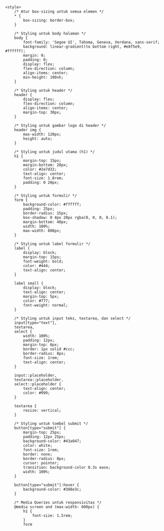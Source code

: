 <!DOCTYPE html>
<html lang="id">
<head>
    <meta charset="UTF-8" />
    <meta name="viewport" content="width=device-width, initial-scale=1" />
    <title>Rumah Tahfizh Riyadhul Qur'an</title>

    <style>
        /* Atur box-sizing untuk semua elemen */
        * {
            box-sizing: border-box;
        }

        /* Styling untuk body halaman */
        body {
            font-family: 'Segoe UI', Tahoma, Geneva, Verdana, sans-serif;
            background: linear-gradient(to bottom right, #e8f5e9, #ffffff);
            margin: 0;
            padding: 0;
            display: flex;
            flex-direction: column;
            align-items: center;
            min-height: 100vh;
        }

        /* Styling untuk header */
        header {
            display: flex;
            flex-direction: column;
            align-items: center;
            margin-top: 30px;
        }

        /* Styling untuk gambar logo di header */
        header img {
            max-width: 120px;
            height: auto;
        }

        /* Styling untuk judul utama (h1) */
        h1 {
            margin-top: 15px;
            margin-bottom: 20px;
            color: #2e7d32;
            text-align: center;
            font-size: 1.8rem;
            padding: 0 20px;
        }

        /* Styling untuk formulir */
        form {
            background-color: #ffffff;
            padding: 25px;
            border-radius: 15px;
            box-shadow: 0 4px 20px rgba(0, 0, 0, 0.1);
            margin-bottom: 40px;
            width: 100%;
            max-width: 800px;
        }

        /* Styling untuk label formulir */
        label {
            display: block;
            margin-top: 15px;
            font-weight: bold;
            color: #444;
            text-align: center;
        }

        label small {
            display: block;
            text-align: center;
            margin-top: 5px;
            color: #777;
            font-weight: normal;
        }

        /* Styling untuk input teks, textarea, dan select */
        input[type="text"],
        textarea,
        select {
            width: 100%;
            padding: 12px;
            margin-top: 6px;
            border: 1px solid #ccc;
            border-radius: 8px;
            font-size: 1rem;
            text-align: center;
        }

        input::placeholder,
        textarea::placeholder,
        select::placeholder {
            text-align: center;
            color: #999;
        }

        textarea {
            resize: vertical;
        }

        /* Styling untuk tombol submit */
        button[type="submit"] {
            margin-top: 25px;
            padding: 12px 25px;
            background-color: #43a047;
            color: white;
            font-size: 1rem;
            border: none;
            border-radius: 8px;
            cursor: pointer;
            transition: background-color 0.3s ease;
            width: 100%;
        }

        button[type="submit"]:hover {
            background-color: #388e3c;
        }

        /* Media Queries untuk responsivitas */
        @media screen and (max-width: 600px) {
            h1 {
                font-size: 1.5rem;
            }
            form
